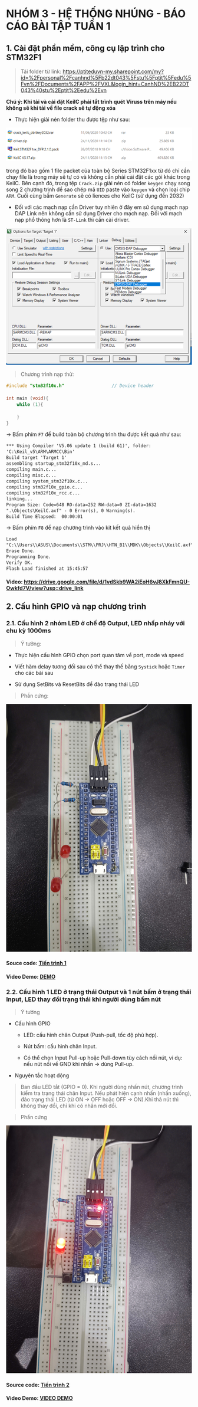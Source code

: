 # NHÓM 3 - HỆ THỐNG NHÚNG - BÁO CÁO BÀI TẬP TUẦN 1 

## 1. Cài đặt phần mềm, công cụ lập trình cho STM32F1

> Tải folder từ link: https://ptiteduvn-my.sharepoint.com/my?id=%2Fpersonal%2Fcanhnd%5Fb22dt043%5Fstu%5Fptit%5Fedu%5Fvn%2FDocuments%2FAPP%2FVXL&login_hint=CanhND%2EB22DT043%40stu%2Eptit%2Eedu%2Evn

**Chú ý: Khi tải và cài đặt KeilC phải tắt trình quét Viruss trên máy nếu không sẽ khi tải về file crack sẽ tự động xóa**

- Thực hiện giải nén folder thu được tệp như sau:

![alt text](img/image.png)

trong đó bao gồm 1 file packet của toàn bộ Series STM32F1xx từ đó chỉ cần chạy file là trong máy sẽ tự có và không cần phải cài đặt các gói khác trong KeilC. Bên cạnh đó, trong tệp `Crack.zip` giải nén có folder `keygen` chạy song song 2 chương trình để sao chép mã `UID` paste vào `keygen` và chọn loại chip `ARM`. Cuối cùng bấm `Generate` sẽ có liences cho KeilC (sử dụng đến 2032)

- Đối với các mạch nạp cần Driver tuy nhiên ở đây em sử dụng mạch nạp DAP Link nên không cần sử dụng Driver cho mạch nạp. Đối với mạch nạp phổ thông hơn là `ST-Link` thì cần cài driver.

![alt text](img/image_1.png)

> Chương trình nạp thử:

```c
#include "stm32f10x.h"                  // Device header

int main (void){
	while (1){
		
	}
}
```

-> Bấm phím `F7` để build toàn bộ chương trình thu được kết quả như sau:

```
*** Using Compiler 'V5.06 update 1 (build 61)', folder: 'C:\Keil_v5\ARM\ARMCC\Bin'
Build target 'Target 1'
assembling startup_stm32f10x_md.s...
compiling main.c...
compiling misc.c...
compiling system_stm32f10x.c...
compiling stm32f10x_gpio.c...
compiling stm32f10x_rcc.c...
linking...
Program Size: Code=648 RO-data=252 RW-data=0 ZI-data=1632  
".\Objects\KeilC.axf" - 0 Error(s), 0 Warning(s).
Build Time Elapsed:  00:00:01
```

-> Bấm phím `F8` để nạp chương trình vào kit kết quả hiển thị

```
Load "C:\\Users\\ASUS\\Documents\\STM\\PRJ\\HTN_B1\\MDK\\Objects\\KeilC.axf" 
Erase Done.
Programming Done.
Verify OK.
Flash Load finished at 15:45:57
```

#### Video: https://drive.google.com/file/d/1vdSkb9WA2iEoH6vJ8XkFmnQU-Owkfd7V/view?usp=drive_link

## 2. Cấu hình GPIO và nạp chương trình

### 2.1. Cấu hình 2 nhóm LED ở chế độ Output, LED nhấp nháy với chu kỳ 1000ms 

> Ý tưởng:

- Thực hiện cấu hình GPIO chọn port quan tâm về port, mode và speed

- Viết hàm delay tương đối sau có thể thay thế bằng `Systick` hoặc `Timer` cho các bài sau

- Sử dụng SetBits và ResetBits để đảo trạng thái LED

> Phần cứng:

![alt text](img/Tien_trinh_1.jpg)

#### Souce code: [Tiến trình 1](src/bt1.c)

#### Video Demo: [DEMO](https://drive.google.com/file/d/1XVGsyST2Zve9NzupkfItLdir1fCz9NbD/view?usp=drive_link)

### 2.2. Cấu hình 1 LED ở trạng thái Output và 1 nút bấm ở trạng thái Input, LED thay đổi trạng thái khi người dùng bấm nút

> Ý tưởng

- Cấu hình GPIO

    - LED: cấu hình chân Output (Push-pull, tốc độ phù hợp).

    - Nút bấm: cấu hình chân Input.

    - Có thể chọn Input Pull-up hoặc Pull-down tùy cách nối nút, ví dụ: nếu nút nối về GND khi nhấn → dùng Pull-up.

- Nguyên tắc hoạt động

> Ban đầu LED tắt (GPIO = 0). Khi người dùng nhấn nút, chương trình kiểm tra trạng thái chân Input. Nếu phát hiện cạnh nhấn (nhấn xuống), đảo trạng thái LED (từ ON → OFF hoặc OFF → ON).Khi thả nút thì không thay đổi, chỉ khi có nhấn mới đổi.

> Phần cứng

![alt text](img/Tien_trinh_2.jpg)

#### Source code: [Tiến trình 2](src/bt2.c)

#### Video Demo: [VIDEO DEMO](https://drive.google.com/file/d/1V6w4_qXco7EdRfBLSQF3AY87UfdFHwEQ/view?usp=drive_link)